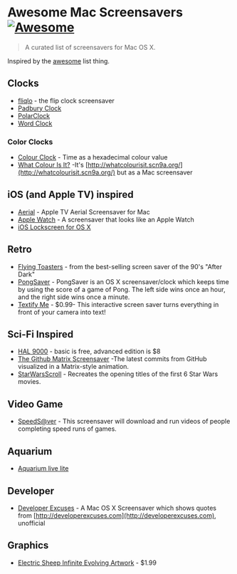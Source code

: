 # Awesome Mac Screensavers [![Awesome](https://cdn.rawgit.com/sindresorhus/awesome/d7305f38d29fed78fa85652e3a63e154dd8e8829/media/badge.svg)](https://github.com/sindresorhus/awesome)

> A curated list of screensavers for Mac OS X.

Inspired by the [awesome](https://github.com/sindresorhus/awesome) list thing.

## Clocks

- [fliqlo](http://fliqlo.com/) - the flip clock screensaver
- [Padbury Clock](http://padbury.me/clock/)
- [PolarClock](http://blog.pixelbreaker.com/polarclock)
- [Word Clock](https://www.simonheys.com/wordclock/)

### Color Clocks

- [Colour Clock](http://www.clock.lookatjack.com/) - Time as a hexadecimal colour value
- [What Colour Is It?](https://github.com/Jonic/WhatColourIsIt-ScreenSaver) -It's [http://whatcolourisit.scn9a.org/](http://whatcolourisit.scn9a.org/) but as a Mac screensaver

## iOS (and Apple TV) inspired

- [Aerial](https://github.com/JohnCoates/Aerial) - Apple TV Aerial Screensaver for Mac
- [Apple Watch](http://www.rasmusnielsen.dk/applewatch/) - A screensaver that looks like an Apple Watch
- [iOS Lockscreen for OS X](http://littleendiangamestudios.com/project/ios-7-screen-saver/)

## Retro

- [Flying Toasters](http://en.infinisys.co.jp/product/flyingtoasters/index.shtml) - from the best-selling screen saver of the 90's "After Dark"
- [PongSaver](http://rogueamoeba.com/freebies/) - PongSaver is an OS X screensaver/clock which keeps time by using the score of a game of Pong. The left side wins once an hour, and the right side wins once a minute.
- [Textify Me](https://itunes.apple.com/us/app/textify-me/id470453599) - $0.99- This interactive screen saver turns everything in front of your camera into text!

## Sci-Fi Inspired

- [HAL 9000](http://www.halproject.com/) - basic is free, advanced edition is $8
- [The Github Matrix Screensaver](https://github.com/winterbe/github-matrix-screensaver) -The latest commits from GitHub visualized in a Matrix-style animation.
- [StarWarsScroll](http://download.cnet.com/StarWarsScroll-Screen-Saver/3000-2257_4-82580.html) - Recreates the opening titles of the first 6 Star Wars movies.

## Video Game

- [SpeedS@ver](https://github.com/orta/SpeedS-ver) - This screensaver will download and run videos of people completing speed runs of games.

## Aquarium

- [Aquarium live lite](https://itunes.apple.com/us/app/aquarium-live-lite-relaxing/id462563503)

## Developer

- [Developer Excuses](https://github.com/kimar/DeveloperExcuses) - A Mac OS X Screensaver which shows quotes from [http://developerexcuses.com](http://developerexcuses.com), unofficial

## Graphics

- [Electric Sheep Infinite Evolving Artwork](https://itunes.apple.com/us/app/electric-sheep-infinite-evolving/id444604503) - $1.99
